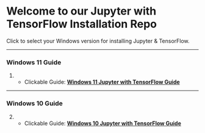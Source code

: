 # Welcome to our Jupyter with TensorFlow Installation Repo

Click to select your Windows version for installing Jupyter & TensorFlow.

---

### Windows 11 Guide
1. - Clickable Guide: [**Windows 11 Jupyter with TensorFlow Guide**](Window_11_Jupyter_with_Tensorlow_Guide.md)

---

### Windows 10 Guide
2. - Clickable Guide: [**Windows 10 Jupyter with TensorFlow Guide**](Window_10_Jupyter_with_Tensorlow_Guide.md)
